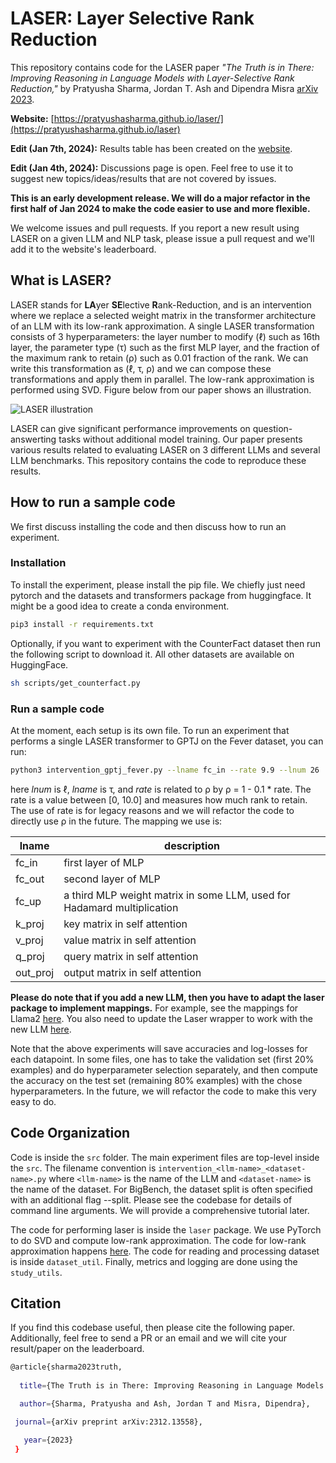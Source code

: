 # LASER: Layer Selective Rank Reduction

This repository contains code for the LASER paper _"The Truth is in There: Improving Reasoning in Language Models with Layer-Selective Rank Reduction,"_ by Pratyusha Sharma, Jordan T. Ash and Dipendra Misra [arXiv 2023](https://arxiv.org/pdf/2312.13558.pdf). 

**Website:** [https://pratyushasharma.github.io/laser/](https://pratyushasharma.github.io/laser)

**Edit (Jan 7th, 2024):** Results table has been created on the [website](https://pratyushasharma.github.io/laser). 

**Edit (Jan 4th, 2024):** Discussions page is open. Feel free to use it to suggest new topics/ideas/results that are not covered by issues.

**This is an early development release. We will do a major refactor in the first half of Jan 2024 to make the code easier to use and more flexible.** 

We welcome issues and pull requests. If you report a new result using LASER on a given LLM and NLP task, please issue a pull request and we'll add it to the website's leaderboard.

## What is LASER?

LASER stands for **LA**yer **SE**lective **R**ank-Reduction, and is an intervention where we replace a selected weight matrix in the transformer architecture of an LLM with its low-rank approximation. A single LASER transformation consists of 3 hyperparameters: the layer number to modify (&ell;) such as 16th layer, the parameter type (&tau;) such as the first MLP layer, and the fraction of the maximum rank to retain (&rho;) such as 0.01 fraction of the rank. We can write this transformation as (&ell;, &tau;, &rho;) and we can compose these transformations and apply them in parallel. The low-rank approximation is performed using SVD. Figure below from our paper shows an illustration.

![LASER illustration](https://pratyushasharma.github.io/laser/images/main.png)

LASER can give significant performance improvements on question-answerting tasks without additional model training. Our paper presents various results related to evaluating LASER on 3 different LLMs and several LLM benchmarks. This repository contains the code to reproduce these results.

## How to run a sample code

We first discuss installing the code and then discuss how to run an experiment.

### Installation

To install the experiment, please install the pip file. We chiefly just need pytorch and the datasets and transformers package from huggingface. It might be a good idea to create a conda environment.

```bash
pip3 install -r requirements.txt
```

Optionally, if you want to experiment with the CounterFact dataset then run the following script to download it. All other datasets are available on HuggingFace.

```bash
sh scripts/get_counterfact.py
```

### Run a sample code

At the moment, each setup is its own file. To run an experiment that performs a single LASER transformer to GPTJ on the Fever dataset, you can run:

```bash
python3 intervention_gptj_fever.py --lname fc_in --rate 9.9 --lnum 26
```

here _lnum_ is &ell;, _lname_ is &tau;, and _rate_ is related to &rho; by &rho; = 1 - 0.1 * rate. The rate is a value between [0, 10.0] and measures how much rank to retain. The use of rate is for legacy reasons and we will refactor the code to directly use &rho; in the future. The mapping we use is:

**lname** | **description**| 
--- | --- |
fc_in | first layer of MLP |
fc_out | second layer of MLP | 
fc_up | a third MLP weight matrix in some LLM, used for Hadamard multiplication | 
k_proj | key matrix in self attention | 
v_proj | value matrix in self attention | 
q_proj | query matrix in self attention | 
out_proj | output matrix in self attention |

**Please do note that if you add a new LLM, then you have to adapt the laser package to implement mappings.** For example, see the mappings for Llama2 [here](https://github.com/pratyushasharma/laser/blob/main/src/laser/llama2_laser.py#L22). You also need to update the Laser wrapper to work with the new LLM [here](https://github.com/pratyushasharma/laser/blob/main/src/laser/LaserWrapper.py#L20).

Note that the above experiments will save accuracies and log-losses for each datapoint. In some files, one has to take the validation set (first 20% examples) and do hyperparameter selection separately, and then compute the accuracy on the test set (remaining 80% examples) with the chose hyperparameters. In the future, we will refactor the code to make this very easy to do.

## Code Organization

Code is inside the `src` folder. The main experiment files are top-level inside the `src`. The filename convention is `intervention_<llm-name>_<dataset-name>.py` where `<llm-name>` is the name of the LLM and `<dataset-name>` is the name of the dataset. For BigBench, the dataset split is often specified with an additional flag --split. Please see the codebase for details of command line arguments. We will provide a comprehensive tutorial later.

The code for performing laser is inside the `laser` package. We use PyTorch to do SVD and compute low-rank approximation. The code for low-rank approximation happens [here](https://github.com/pratyushasharma/laser/blob/main/src/laser/matrix_utils.py#L39). The code for reading and processing dataset is inside `dataset_util`. Finally, metrics and logging are done using the `study_utils`.  

## Citation

If you find this codebase useful, then please cite the following paper. Additionally, feel free to send a PR or an email and we will cite your result/paper on the leaderboard.

```bash
@article{sharma2023truth,
 
  title={The Truth is in There: Improving Reasoning in Language Models with Layer-Selective Rank Reduction},

  author={Sharma, Pratyusha and Ash, Jordan T and Misra, Dipendra},

 journal={arXiv preprint arXiv:2312.13558},

   year={2023}
 }
```
